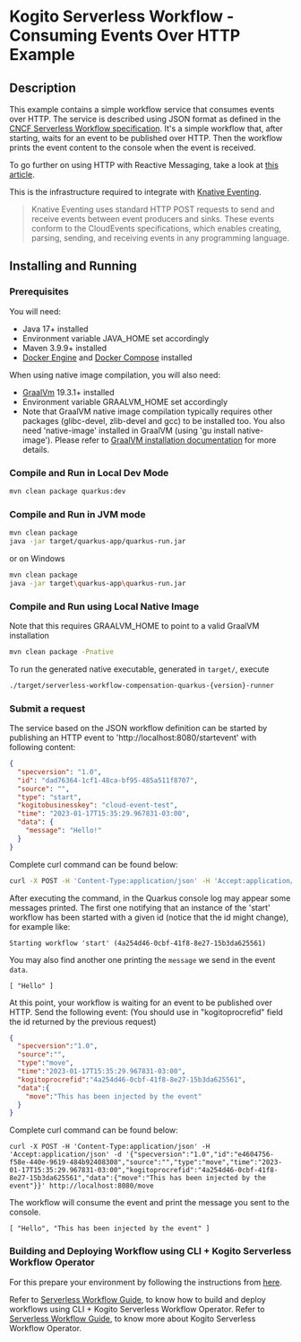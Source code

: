 # Kogito Serverless Workflow - Consuming Events Over HTTP Example

## Description

This example contains a simple workflow service that consumes events over HTTP. 
The service is described using JSON format as defined in the 
[CNCF Serverless Workflow specification](https://github.com/serverlessworkflow/specification).
It's a simple workflow that, after starting, waits for an event to be published over HTTP.
Then the workflow prints the event content to the console when the event is received.

To go further on using HTTP with Reactive Messaging, take a look at [this article](https://quarkus.io/guides/reactive-messaging-http.html).

This is the infrastructure required to integrate with [Knative Eventing](https://knative.dev/docs/eventing/).

> Knative Eventing uses standard HTTP POST requests to send and receive events between event producers and sinks. These events conform to the CloudEvents specifications, which enables creating, parsing, sending, and receiving events in any programming language.

## Installing and Running

### Prerequisites
 
You will need:
  - Java 17+ installed
  - Environment variable JAVA_HOME set accordingly
  - Maven 3.9.9+ installed
  - [Docker Engine](https://docs.docker.com/engine/) and [Docker Compose](https://docs.docker.com/compose/) installed

When using native image compilation, you will also need: 
  - [GraalVm](https://www.graalvm.org/downloads/) 19.3.1+ installed
  - Environment variable GRAALVM_HOME set accordingly
  - Note that GraalVM native image compilation typically requires other packages (glibc-devel, zlib-devel and gcc) to be installed too.  You also need 'native-image' installed in GraalVM (using 'gu install native-image'). Please refer to [GraalVM installation documentation](https://www.graalvm.org/docs/reference-manual/aot-compilation/#prerequisites) for more details.

### Compile and Run in Local Dev Mode

```sh
mvn clean package quarkus:dev
```

### Compile and Run in JVM mode

```sh
mvn clean package 
java -jar target/quarkus-app/quarkus-run.jar
```

or on Windows

```sh
mvn clean package
java -jar target\quarkus-app\quarkus-run.jar
```

### Compile and Run using Local Native Image
Note that this requires GRAALVM_HOME to point to a valid GraalVM installation

```sh
mvn clean package -Pnative
```
  
To run the generated native executable, generated in `target/`, execute

```sh
./target/serverless-workflow-compensation-quarkus-{version}-runner
```

### Submit a request

The service based on the JSON workflow definition can be started by publishing an HTTP event to 'http://localhost:8080/startevent'
with following content:

```json
{
  "specversion": "1.0",
  "id": "dad76364-1cf1-48ca-bf95-485a511f8707",
  "source": "",
  "type": "start",
  "kogitobusinesskey": "cloud-event-test",
  "time": "2023-01-17T15:35:29.967831-03:00",
  "data": {
    "message": "Hello!"
  }
}
```

Complete curl command can be found below:

```sh
curl -X POST -H 'Content-Type:application/json' -H 'Accept:application/json' -d  '{"specversion":"1.0","id": "dad76364-1cf1-48ca-bf95-485a511f8707","source":"","type":"start","kogitobusinesskey": "cloud-event-test","time":"2023-01-17T15:35:29.967831-03:00","data":{"message":"Hello!"}}' http://localhost:8080/startevent
```

After executing the command, in the Quarkus console log may appear some messages printed. The first one notifying that an
instance of the 'start' workflow has been started with a given id (notice that the id might change), for example like:
```shell
Starting workflow 'start' (4a254d46-0cbf-41f8-8e27-15b3da625561)
```

You may also find another one printing the `message` we send in the event `data`.
```shell
[ "Hello" ]
```

At this point, your workflow is waiting for an event to be published over HTTP. Send the following event: (You should
use in "kogitoprocrefid" field the id returned by the previous request)

```json
{
  "specversion":"1.0",
  "source":"",
  "type":"move",
  "time":"2023-01-17T15:35:29.967831-03:00",
  "kogitoprocrefid":"4a254d46-0cbf-41f8-8e27-15b3da625561",
  "data":{
    "move":"This has been injected by the event"
  }
}
```

Complete curl command can be found below:

```shell
curl -X POST -H 'Content-Type:application/json' -H 'Accept:application/json' -d '{"specversion":"1.0","id":"e4604756-f58e-440e-9619-484b92408308","source":"","type":"move","time":"2023-01-17T15:35:29.967831-03:00","kogitoprocrefid":"4a254d46-0cbf-41f8-8e27-15b3da625561","data":{"move":"This has been injected by the event"}}' http://localhost:8080/move
```

The workflow will consume the event and print the message you sent to the console.

```shell
[ "Hello", "This has been injected by the event" ]
```

### Building and Deploying Workflow using CLI + Kogito Serverless Workflow Operator
For this prepare your environment by following the instructions from [here]().

Refer to [Serverless Workflow Guide](), to know how to build and deploy workflows using CLI + Kogito Serverless Workflow Operator.
Refer to [Serverless Workflow Guide](https://kiegroup.github.io/kogito-docs/serverlessworkflow/latest/cloud/index.html), to know more about Kogito Serverless Workflow Operator.
